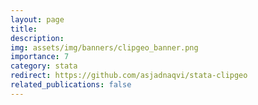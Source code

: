 ```yaml
---
layout: page
title:
description: 
img: assets/img/banners/clipgeo_banner.png
importance: 7
category: stata
redirect: https://github.com/asjadnaqvi/stata-clipgeo
related_publications: false
---
```


